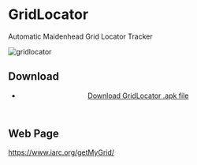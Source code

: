 # GridLocator
Automatic Maidenhead Grid Locator Tracker

![gridlocator](https://cloud.githubusercontent.com/assets/24712835/21957190/e9721a78-da99-11e6-8f81-ec022200853d.PNG)

## Download
<header>
<ul><li>
<a class="buttons github" href="https://github.com/4Z1KD/GridLocator/raw/master/GridLocator.apk">Download GridLocator .apk file</a>
</li></ul>
</header>

## Web Page
https://www.iarc.org/getMyGrid/
